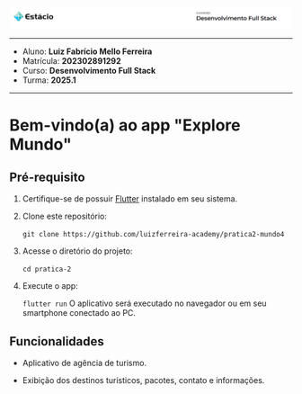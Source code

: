 ![img.png](img.png)

---

- Aluno: **Luiz Fabrício Mello Ferreira**
- Matrícula: **202302891292**
- Curso: **Desenvolvimento Full Stack**
- Turma: **2025.1**

---

# Bem-vindo(a) ao app "Explore Mundo"

## Pré-requisito

1. Certifique-se de possuir [Flutter](https://docs.flutter.dev/get-started/install) instalado em seu sistema.

2. Clone este repositório:

   `git clone https://github.com/luizferreira-academy/pratica2-mundo4`
3. Acesse o diretório do projeto:

   `cd pratica-2`
4. Execute o app:

   `flutter run`
O aplicativo será executado no navegador ou em seu smartphone conectado ao PC.

## Funcionalidades

- Aplicativo de agência de turismo.

- Exibição dos destinos turísticos, pacotes, contato e informações.
